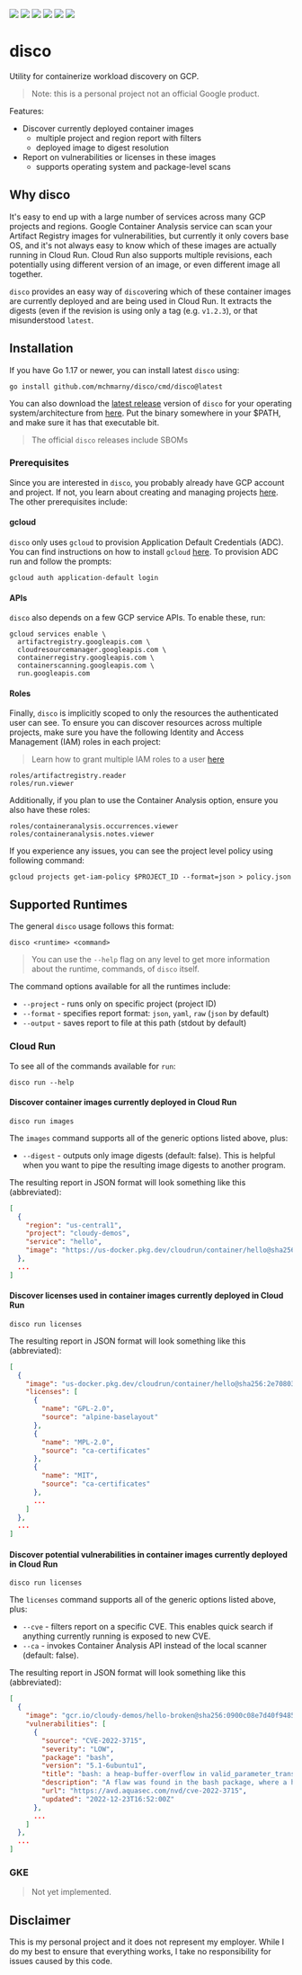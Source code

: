 [![](https://github.com/mchmarny/disco/actions/workflows/on-push.yaml/badge.svg?branch=main)](https://github.com/mchmarny/disco/actions/workflows/on-push.yaml)
[![](https://github.com/mchmarny/disco/actions/workflows/on-tag.yaml/badge.svg?branch=main)](https://github.com/mchmarny/disco/actions/workflows/on-tag.yaml)
[![](https://img.shields.io/github/release/mchmarny/disco.svg?label=release)](https://github.com/mchmarny/disco/releases/latest)
[![](https://img.shields.io/github/go-mod/go-version/mchmarny/disco.svg?label=go)](https://github.com/mchmarny/disco)
[![](https://goreportcard.com/badge/github.com/mchmarny/disco)](https://goreportcard.com/report/github.com/mchmarny/disco)
[![](https://img.shields.io/badge/License-Apache%202.0-blue.svg?label=license)](https://github.com/mchmarny/disco/blob/main/LICENSE)

# disco 

Utility for containerize workload discovery on GCP.

> Note: this is a personal project not an official Google product.

Features:

* Discover currently deployed container images
  * multiple project and region report with filters
  * deployed image to digest resolution
* Report on vulnerabilities or licenses in these images
  * supports operating system and package-level scans

## Why disco

It's easy to end up with a large number of services across many GCP projects and regions. Google Container Analysis service can scan your Artifact Registry images for vulnerabilities, but currently it only covers base OS, and it's not always easy to know which of these images are actually running in Cloud Run. Cloud Run also supports multiple revisions, each potentially using different version of an image, or even different image all together.

`disco` provides an easy way of `disco`vering which of these container images are currently deployed and are being used in Cloud Run. It extracts the digests (even if the revision is using only a tag (e.g. `v1.2.3`), or that misunderstood `latest`.

## Installation 

If you have Go 1.17 or newer, you can install latest `disco` using:

```shell
go install github.com/mchmarny/disco/cmd/disco@latest
```

You can also download the [latest release](https://github.com/mchmarny/disco/releases/latest) version of `disco` for your operating system/architecture from [here](https://github.com/mchmarny/disco/releases/latest). Put the binary somewhere in your $PATH, and make sure it has that executable bit.

> The official `disco` releases include SBOMs

### Prerequisites 

Since you are interested in `disco`, you probably already have GCP account and project. If not, you learn about creating and managing projects [here](https://cloud.google.com/resource-manager/docs/creating-managing-projects). The other prerequisites include:

#### gcloud

`disco` only uses `gcloud` to provision Application Default Credentials (ADC). You can find instructions on how to install `gcloud` [here](https://cloud.google.com/sdk/docs/install). To provision ADC run and follow the prompts:
  
```shell
gcloud auth application-default login
```

#### APIs

`disco` also depends on a few GCP service APIs. To enable these, run:

```shell
gcloud services enable \
  artifactregistry.googleapis.com \
  cloudresourcemanager.googleapis.com \
  containerregistry.googleapis.com \
  containerscanning.googleapis.com \
  run.googleapis.com 
```

#### Roles

Finally, `disco` is implicitly scoped to only the resources the authenticated user can see. To ensure you can discover resources across multiple projects, make sure you have the following Identity and Access Management (IAM) roles in each project: 

> Learn how to grant multiple IAM roles to a user [here](https://cloud.google.com/iam/docs/granting-changing-revoking-access#multiple-roles)

```shell
roles/artifactregistry.reader
roles/run.viewer
```

Additionally, if you plan to use the Container Analysis option, ensure you also have these roles: 

```shell
roles/containeranalysis.occurrences.viewer
roles/containeranalysis.notes.viewer
```

If you experience any issues, you can see the project level policy using following command:

```shell
gcloud projects get-iam-policy $PROJECT_ID --format=json > policy.json
```

## Supported Runtimes

The general `disco` usage follows this format:

```shell
disco <runtime> <command>
```

> You can use the `--help` flag on any level to get more information about the runtime, commands, of `disco` itself.

The command options available for all the runtimes include:

* `--project` - runs only on specific project (project ID)
* `--format`  - specifies report format: `json`, `yaml`, `raw` (`json` by default)
* `--output`  - saves report to file at this path (stdout by default) 

### Cloud Run 

To see all of the commands available for `run`:

```shell
disco run --help
```

#### Discover container images currently deployed in Cloud Run

```shell
disco run images
```

The `images` command supports all of the generic options listed above, plus: 

* `--digest` - outputs only image digests (default: false). This is helpful when you want to pipe the resulting image digests to another program.

The resulting report in JSON format will look something like this (abbreviated):

```json
[
  {
    "region": "us-central1",
    "project": "cloudy-demos",
    "service": "hello",
    "image": "https://us-docker.pkg.dev/cloudrun/container/hello@sha256:2e70803dbc92a7bffcee3af54b5d264b23a6096f304f00d63b7d1e177e40986c"
  },
  ...
]
```

#### Discover licenses used in container images currently deployed in Cloud Run

```shell
disco run licenses
```

The resulting report in JSON format will look something like this (abbreviated):

```json
[
  {
    "image": "us-docker.pkg.dev/cloudrun/container/hello@sha256:2e70803dbc92a7bffcee3af54b5d264b23a6096f304f00d63b7d1e177e40986c",
    "licenses": [
      {
        "name": "GPL-2.0",
        "source": "alpine-baselayout"
      },
      {
        "name": "MPL-2.0",
        "source": "ca-certificates"
      },
      {
        "name": "MIT",
        "source": "ca-certificates"
      },
      ...
    ]
  },
  ...
]
```


#### Discover potential vulnerabilities in container images currently deployed in Cloud Run

```shell
disco run licenses
```

The `licenses` command supports all of the generic options listed above, plus: 

* `--cve` - filters report on a specific CVE. This enables quick search if anything currently running is exposed to new CVE.
* `--ca`  - invokes Container Analysis API instead of the local scanner (default: false).     

The resulting report in JSON format will look something like this (abbreviated):

```json
[
  {
    "image": "gcr.io/cloudy-demos/hello-broken@sha256:0900c08e7d40f9485c8497c035de07391ba3c274a1035f504f8602531b2314e6",
    "vulnerabilities": [
      {
        "source": "CVE-2022-3715",
        "severity": "LOW",
        "package": "bash",
        "version": "5.1-6ubuntu1",
        "title": "bash: a heap-buffer-overflow in valid_parameter_transform",
        "description": "A flaw was found in the bash package, where a heap-buffer overflow can occur in valid_parameter_transform. This issue may lead to memory problems.",
        "url": "https://avd.aquasec.com/nvd/cve-2022-3715",
        "updated": "2022-12-23T16:52:00Z"
      },
      ...
    ]
  },
  ...
]
```

### GKE

> Not yet implemented.


## Disclaimer

This is my personal project and it does not represent my employer. While I do my best to ensure that everything works, I take no responsibility for issues caused by this code.
